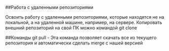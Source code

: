 ##Работа с удаленными репозиториями

Освоить работу с удаленными репозиториями, которые находятся не на локальной, 
а на удаленной машине, например, на сервере.
Копировать внешний репозиторий на свой ПК можно командой git clone

##Команды
git pull - Эта команда позволяет скачать все из текущего репозитория и автоматически сделать merge с нашей версией
